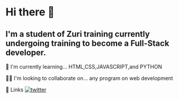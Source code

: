 # Hi there 👋 

## I'm a student of Zuri training currently undergoing training to become a Full-Stack developer.

🧠 I'm currently learning... HTML,CSS,JAVASCRIPT,and PYTHON

👯‍♀️ I'm looking to collaborate on... any program on web development

🔗 Links
[![twitter](https://img.shields.io/badge/twitter-1DA1F2?style=for-the-badge&logo=twitter&logoColor=white)](https://twitter.com/emmizychuks )


<!--
**Emmizychuks/Emmizychuks** is a ✨ _special_ ✨ repository because its `README.md` (this file) appears on your GitHub profile.

Other Common Github Profile Section
🧠 I'm currently learning... HTML,CSS,JAVASCRIPT,and PYTHON

👯‍♀️ I'm looking to collaborate on... any program on web development

📫 How to reach me...

⚡️ Fun fact... I'm a football lover and i support Manchester United.

🚀 About Me
I'm a full stack developer...
I'm also a student of University of Port-Harcourt, studying geology and mining.
I'm from Nigeria.

🔗 Links
[![twitter](https://img.shields.io/badge/twitter-1DA1F2?style=for-the-badge&logo=twitter&logoColor=white)](https://twitter.com/emmizychuks )


-
